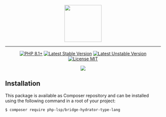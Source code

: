 <p align="center">
    <a href="https://github.com/php-lsp" target="_blank">
        <img src="https://avatars.githubusercontent.com/u/153323085?s=120" width="120">
    </a>
</p>

---

<p align="center">
    <a href="https://packagist.org/packages/php-lsp/bridge-hydrator-type-lang"><img src="https://poser.pugx.org/php-lsp/bridge-hydrator-type-lang/require/php?style=for-the-badge" alt="PHP 8.1+"></a>
    <a href="https://packagist.org/packages/php-lsp/bridge-hydrator-type-lang"><img src="https://poser.pugx.org/php-lsp/bridge-hydrator-type-lang/version?style=for-the-badge" alt="Latest Stable Version"></a>
    <a href="https://packagist.org/packages/php-lsp/bridge-hydrator-type-lang"><img src="https://poser.pugx.org/php-lsp/bridge-hydrator-type-lang/v/unstable?style=for-the-badge" alt="Latest Unstable Version"></a>
    <a href="https://raw.githubusercontent.com/php-lsp/bridge-hydrator-type-lang/blob/master/LICENSE"><img src="https://poser.pugx.org/php-lsp/bridge-hydrator-type-lang/license?style=for-the-badge" alt="License MIT"></a>
</p>
<p align="center">
    <a href="https://github.com/php-lsp/bridge-hydrator-type-lang/actions"><img src="https://github.com/php-lsp/bridge-hydrator-type-lang/workflows/tests/badge.svg"></a>
</p>

## Installation

This package is available as Composer repository and can be 
installed using the following command in a root of your project:

```sh
$ composer require php-lsp/bridge-hydrator-type-lang
```
